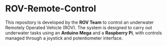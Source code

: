 # ROV-Remote-Control
This repository is developed by the **ROV Team** to control an underwater Remotely Operated Vehicle (ROV).  The system is designed to carry out underwater tasks using an **Arduino Mega** and a **Raspberry Pi**, with controls managed through a joystick and potentiometer interface.
